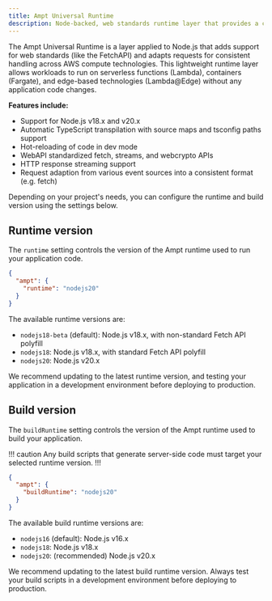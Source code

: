 ```yaml
---
title: Ampt Universal Runtime
description: Node-backed, web standards runtime layer that provides a consistent execution environment across serverless, containers, and edge-based technologies.
---
```


The Ampt Universal Runtime is a layer applied to Node.js that adds support for web standards (like the FetchAPI) and adapts requests for consistent handling across AWS compute technologies. This lightweight runtime layer allows workloads to run on serverless functions (Lambda), containers (Fargate), and edge-based technologies (Lambda@Edge) without any application code changes.

**Features include:**

- Support for Node.js v18.x and v20.x
- Automatic TypeScript transpilation with source maps and tsconfig paths support
- Hot-reloading of code in dev mode
- WebAPI standardized fetch, streams, and webcrypto APIs
- HTTP response streaming support
- Request adaption from various event sources into a consistent format (e.g. fetch)

Depending on your project's needs, you can configure the runtime and build version using the settings below.

## Runtime version

The `runtime` setting controls the version of the Ampt runtime used to run your application code.

```json title=package.json, copy=false
{
  "ampt": {
    "runtime": "nodejs20"
  }
}
```

The available runtime versions are:

- `nodejs18-beta` (default): Node.js v18.x, with non-standard Fetch API polyfill
- `nodejs18`: Node.js v18.x, with standard Fetch API polyfill
- `nodejs20`: Node.js v20.x

We recommend updating to the latest runtime version, and testing your application in a development environment before deploying to production.

## Build version

The `buildRuntime` setting controls the version of the Ampt runtime used to build your application.

!!! caution
Any build scripts that generate server-side code must target your selected runtime version.
!!!

```json title=package.json, copy=false
{
  "ampt": {
    "buildRuntime": "nodejs20"
  }
}
```

The available build runtime versions are:

- `nodejs16` (default): Node.js v16.x
- `nodejs18`: Node.js v18.x
- `nodejs20`: (recommended) Node.js v20.x

We recommend updating to the latest build runtime version. Always test your build scripts in a development environment before deploying to production.

[contact-us]: https://getampt.com/contact
